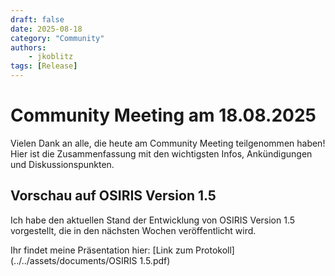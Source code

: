 ```yaml
---
draft: false
date: 2025-08-18
category: "Community"
authors: 
    - jkoblitz
tags: [Release]
---
```


# Community Meeting am 18.08.2025

Vielen Dank an alle, die heute am Community Meeting teilgenommen haben! Hier ist die Zusammenfassung mit den wichtigsten Infos, Ankündigungen und Diskussionspunkten.

## Vorschau auf OSIRIS Version 1.5

Ich habe den aktuellen Stand der Entwicklung von OSIRIS Version 1.5 vorgestellt, die in den nächsten Wochen veröffentlicht wird.

Ihr findet meine Präsentation hier: [Link zum Protokoll](../../assets/documents/OSIRIS 1.5.pdf)